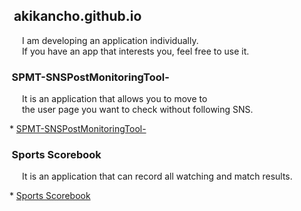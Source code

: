## &nbsp;&nbsp;&nbsp;akikancho.github.io

&ensp;&ensp;&ensp;&ensp;I am developing an application individually.  
&ensp;&ensp;&ensp;&ensp;If you have an app that interests you, feel free to use it.

### &nbsp;&nbsp;&nbsp;SPMT-SNSPostMonitoringTool-

&ensp;&ensp;&ensp;&ensp;It is an application that allows you to move to  
&ensp;&ensp;&ensp;&ensp;the user page you want to check without following SNS.  

&nbsp;&nbsp;*   [SPMT-SNSPostMonitoringTool-](https://itunes.apple.com/jp/app/id1582735087?mt=8)

### &nbsp;&nbsp;&nbsp;Sports Scorebook

&ensp;&ensp;&ensp;&ensp;It is an application that can record all watching and match results.

&nbsp;&nbsp;*   [Sports Scorebook](https://itunes.apple.com/jp/app/id1606615459?mt=8)

